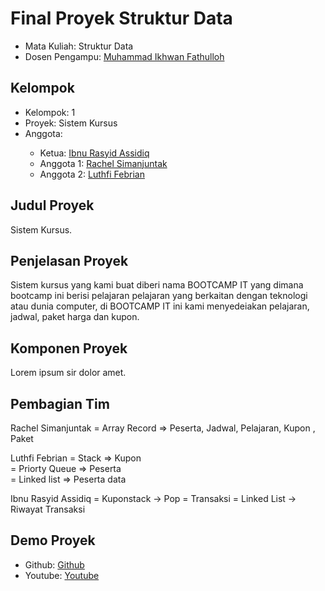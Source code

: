 # Final Proyek Struktur Data
<ul>
  <li>Mata Kuliah: Struktur Data</li>
  <li>Dosen Pengampu: <a href="https://github.com/Muhammad-Ikhwan-Fathulloh">Muhammad Ikhwan Fathulloh</a></li>
</ul>

## Kelompok

<ul>
  <li>Kelompok: 1 </li>
  <li>Proyek: Sistem Kursus</li>
  <li>Anggota:</li>
  <ul>
    <li>Ketua: <a href="">Ibnu Rasyid Assidiq</a></li>
    <li>Anggota 1: <a href="">Rachel Simanjuntak</a></li>
    <li>Anggota 2: <a href="">Luthfi Febrian</a></li>
  </ul>
</ul>

## Judul Proyek
<p>Sistem Kursus.</p>

## Penjelasan Proyek
<p>
Sistem kursus yang kami buat diberi nama BOOTCAMP IT yang dimana bootcamp ini berisi pelajaran pelajaran
yang berkaitan dengan teknologi atau dunia computer, di BOOTCAMP IT ini kami menyedeiakan pelajaran, jadwal, paket harga dan kupon. </p>

## Komponen Proyek
<p>Lorem ipsum sir dolor amet.</p>

## Pembagian Tim
<p>Rachel Simanjuntak = Array Record => Peserta, Jadwal, Pelajaran, Kupon , Paket </p>
<p>Luthfi Febrian = Stack => Kupon<br>
               = Priorty Queue => Peserta<br>
               = Linked list => Peserta data</p>
<p>Ibnu Rasyid Assidiq = Kuponstack -> Pop
                    = Transaksi
                    = Linked List -> Riwayat Transaksi</p>

## Demo Proyek
<ul>
  <li>Github: <a href="">Github</a></li>
  <li>Youtube: <a href="">Youtube</a></li>
</ul>
